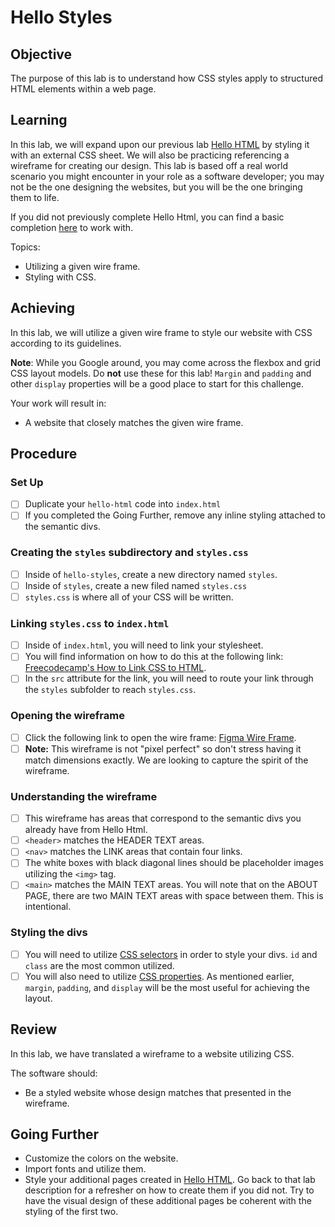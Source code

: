 # Hello Styles

## Objective

The purpose of this lab is to understand how CSS styles apply to structured HTML elements within a web page.

## Learning

In this lab, we will expand upon our previous lab [Hello HTML](https://online.uprighted.com/lessons/written/hello-html) by styling it with an external CSS sheet. We will also be practicing referencing a wireframe for creating our design. This lab is based off a real world scenario you might encounter in your role as a software developer; you may not be the one designing the websites, but you will be the one bringing them to life.

If you did not previously complete Hello Html, you can find a basic completion [here](https://github.com/uprighted-learners/unit-1-hello-html/blob/main/readme.md) to work with.

Topics:

- Utilizing a given wire frame.
- Styling with CSS.

## Achieving

In this lab, we will utilize a given wire frame to style our website with CSS according to its guidelines.

**Note**: While you Google around, you may come across the flexbox and grid CSS layout models. Do **not** use these for this lab! `Margin` and `padding` and other `display` properties will be a good place to start for this challenge.

Your work will result in:

- A website that closely matches the given wire frame.

## Procedure

### Set Up

- [ ] Duplicate your `hello-html` code into `index.html`
- [ ] If you completed the Going Further, remove any inline styling attached to the semantic divs.

### Creating the `styles` subdirectory and `styles.css`
- [ ] Inside of `hello-styles`, create a new directory named `styles`.
- [ ] Inside of `styles`, create a new filed named `styles.css`
- [ ] `styles.css` is where all of your CSS will be written.

### Linking `styles.css` to `index.html`
- [ ] Inside of `index.html`, you will need to link your stylesheet.
- [ ] You will find information on how to do this at the following link: [Freecodecamp's How to Link CSS to HTML](https://www.freecodecamp.org/news/external-css-stylesheets-how-to-link-css-to-html-and-import-into-head/).
- [ ] In the `src` attribute for the link, you will need to route your link through the `styles` subfolder to reach `styles.css`.

### Opening the wireframe

- [ ] Click the following link to open the wire frame: [Figma Wire Frame](https://www.figma.com/file/XfSzyWby8nkpIolSql6R4S/hello-styles-wireframe?node-id=0%3A1).
- [ ] **Note:** This wireframe is not "pixel perfect" so don't stress having it match dimensions exactly. We are looking to capture the spirit of the wireframe.

### Understanding the wireframe

- [ ] This wireframe has areas that correspond to the semantic divs you already have from Hello Html.
- [ ] `<header>` matches the HEADER TEXT areas.
- [ ] `<nav>` matches the LINK areas that contain four links.
- [ ] The white boxes with black diagonal lines should be placeholder images utilizing the `<img>` tag.
- [ ] `<main>` matches the MAIN TEXT areas. You will note that on the ABOUT PAGE, there are two MAIN TEXT areas with space between them. This is intentional.

### Styling the divs

- [ ] You will need to utilize [CSS selectors](https://developer.mozilla.org/en-US/docs/Web/CSS/CSS_Selectors) in order to style your divs. `id` and `class` are the most common utilized.
- [ ] You will also need to utilize [CSS properties](https://developer.mozilla.org/en-US/docs/Web/CSS/CSS_Properties_Reference). As mentioned earlier, `margin`, `padding`, and `display` will be the most useful for achieving the layout.

## Review

In this lab, we have translated a wireframe to a website utilizing CSS.

The software should:

- Be a styled website whose design matches that presented in the wireframe.

## Going Further

- Customize the colors on the website.
- Import fonts and utilize them.
- Style your additional pages created in [Hello HTML](https://github.com/uprighted-learners/unit-1-hello-html/blob/main/readme.md). Go back to that lab description for a refresher on how to create them if you did not. Try to have the visual design of these additional pages be coherent with the styling of the first two.

